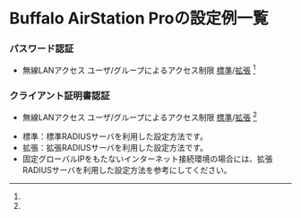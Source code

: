 # Buffalo AirStation Proの設定例一覧
### パスワード認証
* 無線LANアクセス ユーザ/グループによるアクセス制限 [標準](wlan-group-password.md)/[拡張](wlan-group-password-adv.md) [^1]

### クライアント証明書認証
* 無線LANアクセス ユーザ/グループによるアクセス制限 [標準](wlan-group-cert.md)/[拡張](wlan-group-cert-adv.md) [^1]
  
[^1]:
  * 標準：標準RADIUSサーバを利用した設定方法です。
  * 拡張：拡張RADIUSサーバを利用した設定方法です。
  * 固定グローバルIPをもたないインターネット接続環境の場合には、拡張RADIUSサーバを利用した設定方法を参考にしてください。